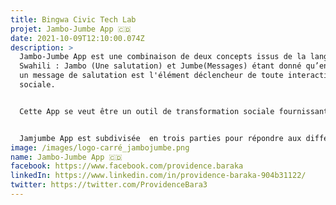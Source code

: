 ```yaml
---
title: Bingwa Civic Tech Lab
projet: Jambo-Jumbe App 🇨🇩
date: 2021-10-09T12:10:00.074Z
description: >
  Jambo-Jumbe App est une combinaison de deux concepts issus de la langue
  Swahili : Jambo (Une salutation) et Jumbe(Messages) étant donné qu’en Afrique,
  un message de salutation est l'élément déclencheur de toute interaction
  sociale.


  Cette App se veut être un outil de transformation sociale fournissant des informations favorisant la participation des communautés locales aux questions relatives à la gouvernance dans l’Est de la République Démocratique du Congo (RDC).


  Jamjumbe App est subdivisée  en trois parties pour répondre aux différentes exigences fonctionnelles, ainsi qu’au besoin des communautés tout en ayant en tête les différents défis auxquels l'Afrique fait face en termes de taux de pénétration d'internet. 
image: /images/logo-carré_jambojumbe.png
name: Jambo-Jumbe App 🇨🇩
facebook: https://www.facebook.com/providence.baraka
linkedIn: https://www.linkedin.com/in/providence-baraka-904b31122/
twitter: https://twitter.com/ProvidenceBara3
---
```

